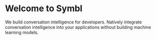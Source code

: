 # Welcome to Symbl

We build conversation intelligence for developers. Natively integrate conversation intelligence into your applications without building machine learning models.
